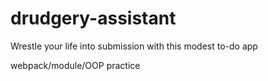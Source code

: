 # drudgery-assistant
Wrestle your life into submission with this modest to-do app

webpack/module/OOP practice
